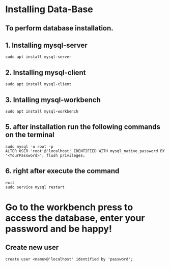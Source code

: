 # Installing Data-Base 

## To perform database installation.

## 1. Installing mysql-server
```
sudo apt install mysql-server
```

## 2. Installing mysql-client
```
sudo apt install mysql-client
```

## 3. Intalling mysql-workbench
```
sudo apt install mysql-workbench
```

## 5. after installation run the following commands on the terminal
```
sudo mysql -u root -p
ALTER USER 'root'@'localhost' IDENTIFIED WITH mysql_native_password BY '<YourPassword>'; flush privileges;
```

## 6. right after execute the command
```
exit
sudo service mysql restart
```

# Go to the workbench press to access the database, enter your password and be happy!

## Create new user
```
create user <name>@'localhost' identified by 'password';
```
